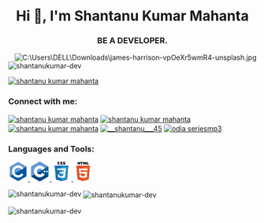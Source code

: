 <h1 align="center">Hi 👋, I'm Shantanu Kumar Mahanta</h1>
<h3 align="center">BE A DEVELOPER.</h3>
<img align="right" alt="C:\Users\DELL\Downloads\james-harrison-vpOeXr5wmR4-unsplash.jpg">

<p align="left"> <img src="https://komarev.com/ghpvc/?username=shantanukumar-dev&label=Profile%20views&color=0e75b6&style=flat" alt="shantanukumar-dev" /> </p>

<p align="left"> <a href="https://twitter.com/shantanu kumar mahanta" target="blank"><img src="https://img.shields.io/twitter/follow/shantanu kumar mahanta?logo=twitter&style=for-the-badge" alt="shantanu kumar mahanta" /></a> </p>

<h3 align="left">Connect with me:</h3>
<p align="left">
<a href="https://twitter.com/shantanu kumar mahanta" target="blank"><img align="center" src="https://raw.githubusercontent.com/rahuldkjain/github-profile-readme-generator/master/src/images/icons/Social/twitter.svg" alt="shantanu kumar mahanta" height="30" width="40" /></a>
<a href="https://linkedin.com/in/shantanu kumar mahanta" target="blank"><img align="center" src="https://raw.githubusercontent.com/rahuldkjain/github-profile-readme-generator/master/src/images/icons/Social/linked-in-alt.svg" alt="shantanu kumar mahanta" height="30" width="40" /></a>
<a href="https://fb.com/shantanu kumar mahanta" target="blank"><img align="center" src="https://raw.githubusercontent.com/rahuldkjain/github-profile-readme-generator/master/src/images/icons/Social/facebook.svg" alt="shantanu kumar mahanta" height="30" width="40" /></a>
<a href="https://instagram.com/__shantanu___45" target="blank"><img align="center" src="https://raw.githubusercontent.com/rahuldkjain/github-profile-readme-generator/master/src/images/icons/Social/instagram.svg" alt="__shantanu___45" height="30" width="40" /></a>
<a href="https://www.youtube.com/c/odia seriesmp3" target="blank"><img align="center" src="https://raw.githubusercontent.com/rahuldkjain/github-profile-readme-generator/master/src/images/icons/Social/youtube.svg" alt="odia seriesmp3" height="30" width="40" /></a>
</p>

<h3 align="left">Languages and Tools:</h3>
<p align="left"> <a href="https://www.cprogramming.com/" target="_blank" rel="noreferrer"> <img src="https://raw.githubusercontent.com/devicons/devicon/master/icons/c/c-original.svg" alt="c" width="40" height="40"/> </a> <a href="https://www.w3schools.com/cpp/" target="_blank" rel="noreferrer"> <img src="https://raw.githubusercontent.com/devicons/devicon/master/icons/cplusplus/cplusplus-original.svg" alt="cplusplus" width="40" height="40"/> </a> <a href="https://www.w3schools.com/css/" target="_blank" rel="noreferrer"> <img src="https://raw.githubusercontent.com/devicons/devicon/master/icons/css3/css3-original-wordmark.svg" alt="css3" width="40" height="40"/> </a> <a href="https://www.w3.org/html/" target="_blank" rel="noreferrer"> <img src="https://raw.githubusercontent.com/devicons/devicon/master/icons/html5/html5-original-wordmark.svg" alt="html5" width="40" height="40"/> </a> </p>

<p><img align="left" src="https://github-readme-stats.vercel.app/api/top-langs?username=shantanukumar-dev&show_icons=true&locale=en&layout=compact" alt="shantanukumar-dev" /></p>

<p>&nbsp;<img align="center" src="https://github-readme-stats.vercel.app/api?username=shantanukumar-dev&show_icons=true&locale=en" alt="shantanukumar-dev" /></p>

<p><img align="center" src="https://github-readme-streak-stats.herokuapp.com/?user=shantanukumar-dev&" alt="shantanukumar-dev" /></p>
